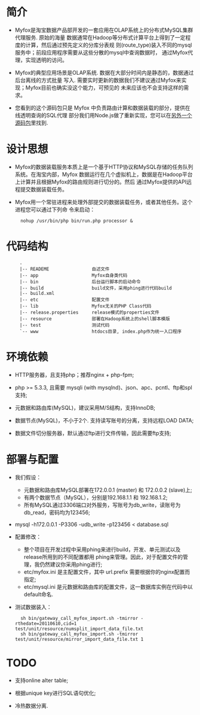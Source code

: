 # 简介 #

* Myfox是淘宝数据产品部开发的一套应用在OLAP系统上的分布式MySQL集群代理服务. 原始的海量
  数据通常在Hadoop等分布式计算平台上得到了一定程度的计算，然后通过预先定义的分库分表规
  则(route_type)装入不同的mysql服务中；前段应用程序需要从这些分散的mysql中查询数据时，
  通过Myfox代理，实现透明的访问。

* Myfox的典型应用场景是OLAP系统. 数据在大部分时间内是静态的，数据通过后台离线的方式批量
  写入. 需要实时更新的数据我们不建议通过Myfox来实现；Myfox目前也确实没这个能力，可预见的
  未来应该也不会支持这样的需求。

* 您看到的这个源码包只是 Myfox 中负责路由计算和数据装载的部分，提供在线透明查询的SQL代理
  部分我们用Node.js做了重新实现，您可以在[另外一个源码包](https://github.com/vincent-zhao/Myfox-query-module)里找到.

# 设计思想 #

* Myfox的数据装载服务本质上是一个基于HTTP协议和MySQL存储的任务队列系统。在淘宝内部，Myfox
  数据运行在几个虚拟机上，数据是在Hadoop平台上计算并且根据Myfox的路由规则进行切分的。然后
  通过Myfox提供的API远程提交数据装载任务。

* Myfox用一个常驻进程来处理外部提交的数据装载任务，或者其他任务。这个进程您可以通过下列命
  令来启动：

        nohup /usr/bin/php bin/run.php processor &

# 代码结构 #

         .
         |-- READEME				自述文件
         |-- app					Myfox自身类代码
         |-- bin					后台运行脚本的启动命令
         |-- build					build文件，采用phing进行代码build
         |-- build.xml
         |-- etc					配置文件
         |-- lib					Myfox无关的PHP Class代码
         |-- release.properties		release模式的properties文件
         |-- resource				部署在Hadoop系统上的shell脚本模版
         |-- test					测试代码
         `-- www					htdocs目录, index.php作为统一入口程序

# 环境依赖 #

* HTTP服务器，且支持php；推荐nginx + php-fpm;

* php >= 5.3.3, 且需要 mysqli (with mysqlnd)、json、apc、pcntl、ftp和spl支持;

* 元数据和路由库(MySQL)，建议采用M/S结构，支持InnoDB;

* 数据节点(MySQL)，不小于2个. 支持读写账号的分离，支持远程LOAD DATA; 

* 数据文件切分服务器，默认通过ftp进行文件传输，因此需要ftp支持;

# 部署与配置 #

* 我们假设：

    * 元数据和路由库MySQL部署在172.0.0.1 (master) 和 172.0.0.2 (slave)上;
    * 有两个数据节点（MySQL），分别是192.168.1.1 和 192.168.1.2;
    * 所有MySQL通过3306端口对外服务，写账号为db_write，读账号为db_read，密码均为123456;

* mysql -h172.0.0.1 -P3306 -udb_write -p123456 < database.sql

* 配置修改：

	* 整个项目在开发过程中采用phing来进行build，开发、单元测试以及release所用到的不同配置都用
phing来管理。因此，对于配置文件的管理，我仍然建议你采用phing进行;
    * etc/myfox.ini 是主配置文件，其中 url.prefix 需要根据你的nginx配置而指定;
    * etc/mysql.ini 是元数据和路由库的配置文件，这一数据库实例在代码中以default命名.

* 测试数据装入：

        sh bin/gateway_call_myfox_import.sh -tmirror -rthedate=20110610,cid=1 test/unit/resource/numsplit_import_data_file.txt
        sh bin/gateway_call_myfox_import.sh -tmirror test/unit/resource/mirror_import_data_file.txt 1

# TODO #

* 支持online alter table;

* 根据unique key进行SQL语句优化;

* 冷热数据分离.

